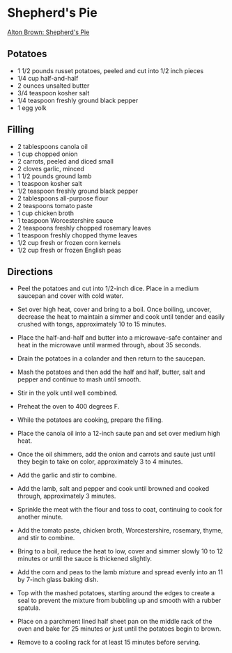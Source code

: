 # Shepherd's Pie

[Alton Brown: Shepherd's Pie](https://www.foodnetwork.com/recipes/alton-brown/shepherds-pie-recipe2-1942900)

## Potatoes
* 1 1/2 pounds russet potatoes, peeled and cut into 1/2 inch pieces
* 1/4 cup half-and-half
* 2 ounces unsalted butter
* 3/4 teaspoon kosher salt
* 1/4 teaspoon freshly ground black pepper
* 1 egg yolk

## Filling
* 2 tablespoons canola oil
* 1 cup chopped onion
* 2 carrots, peeled and diced small
* 2 cloves garlic, minced
* 1 1/2 pounds ground lamb
* 1 teaspoon kosher salt
* 1/2 teaspoon freshly ground black pepper
* 2 tablespoons all-purpose flour
* 2 teaspoons tomato paste
* 1 cup chicken broth
* 1 teaspoon Worcestershire sauce
* 2 teaspoons freshly chopped rosemary leaves
* 1 teaspoon freshly chopped thyme leaves
* 1/2 cup fresh or frozen corn kernels
* 1/2 cup fresh or frozen English peas

## Directions

* Peel the potatoes and cut into 1/2-inch dice. Place in a medium saucepan and cover with cold water.
* Set over high heat, cover and bring to a boil. Once boiling, uncover, decrease the heat to maintain a simmer and cook until tender and easily crushed with tongs, approximately 10 to 15 minutes.
* Place the half-and-half and butter into a microwave-safe container and heat in the microwave until warmed through, about 35 seconds.
* Drain the potatoes in a colander and then return to the saucepan.
* Mash the potatoes and then add the half and half, butter, salt and pepper and continue to mash until smooth.
* Stir in the yolk until well combined.

* Preheat the oven to 400 degrees F.

* While the potatoes are cooking, prepare the filling.
* Place the canola oil into a 12-inch saute pan and set over medium high heat.
* Once the oil shimmers, add the onion and carrots and saute just until they begin to take on color, approximately 3 to 4 minutes.
* Add the garlic and stir to combine.
* Add the lamb, salt and pepper and cook until browned and cooked through, approximately 3 minutes.
* Sprinkle the meat with the flour and toss to coat, continuing to cook for another minute.
* Add the tomato paste, chicken broth, Worcestershire, rosemary, thyme, and stir to combine.
* Bring to a boil, reduce the heat to low, cover and simmer slowly 10 to 12 minutes or until the sauce is thickened slightly.

* Add the corn and peas to the lamb mixture and spread evenly into an 11 by 7-inch glass baking dish.
* Top with the mashed potatoes, starting around the edges to create a seal to prevent the mixture from bubbling up and smooth with a rubber spatula.
* Place on a parchment lined half sheet pan on the middle rack of the oven and bake for 25 minutes or just until the potatoes begin to brown.
* Remove to a cooling rack for at least 15 minutes before serving.
